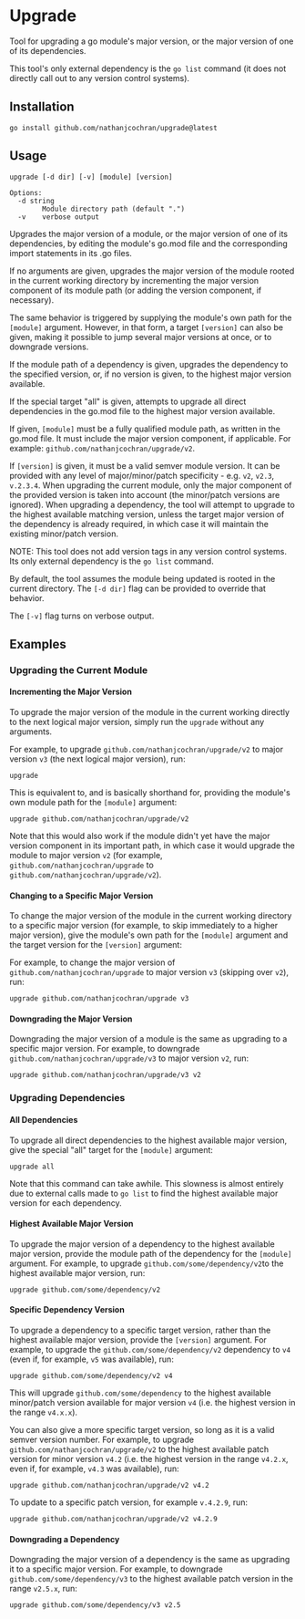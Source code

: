 # Upgrade

Tool for upgrading a go module's major version, or the major version of one of
its dependencies.

This tool's only external dependency is the `go list` command (it does not
directly call out to any version control systems).

## Installation

```
go install github.com/nathanjcochran/upgrade@latest
```

## Usage

```
upgrade [-d dir] [-v] [module] [version]

Options:
  -d string
    	Module directory path (default ".")
  -v	verbose output
```

Upgrades the major version of a module, or the major version of one of its
dependencies, by editing the module's go.mod file and the corresponding import
statements in its .go files.

If no arguments are given, upgrades the major version of the module rooted in
the current working directory by incrementing the major version component of
its module path (or adding the version component, if necessary).

The same behavior is triggered by supplying the module's own path for the
`[module]` argument. However, in that form, a target `[version]` can also be
given, making it possible to jump several major versions at once, or to
downgrade versions.

If the module path of a dependency is given, upgrades the dependency to the
specified version, or, if no version is given, to the highest major version
available.

If the special target "all" is given, attempts to upgrade all direct
dependencies in the go.mod file to the highest major version available.

If given, `[module]` must be a fully qualified module path, as written in the
go.mod file. It must include the major version component, if applicable. For
example: `github.com/nathanjcochran/upgrade/v2`.

If `[version]` is given, it must be a valid semver module version. It can be
provided with any level of major/minor/patch specificity - e.g. `v2`, `v2.3`,
`v.2.3.4`. When upgrading the current module, only the major component of the
provided version is taken into account (the minor/patch versions are ignored).
When upgrading a dependency, the tool will attempt to upgrade to the highest
available matching version, unless the target major version of the dependency
is already required, in which case it will maintain the existing minor/patch
version.

NOTE: This tool does not add version tags in any version control systems. Its
only external dependency is the `go list` command.

By default, the tool assumes the module being updated is rooted in the current
directory. The `[-d dir]` flag can be provided to override that behavior.

The `[-v]` flag turns on verbose output.

## Examples

### Upgrading the Current Module

#### Incrementing the Major Version

To upgrade the major version of the module in the current working directly to
the next logical major version, simply run the `upgrade` without any arguments.

For example, to upgrade `github.com/nathanjcochran/upgrade/v2` to major
version `v3` (the next logical major version), run:

```
upgrade
```

This is equivalent to, and is basically shorthand for, providing the module's
own module path for the `[module]` argument:

```
upgrade github.com/nathanjcochran/upgrade/v2
```

Note that this would also work if the module didn't yet have the major version
component in its important path, in which case it would upgrade the module to
major version `v2` (for example, `github.com/nathanjcochran/upgrade` to
`github.com/nathanjcochran/upgrade/v2`).

#### Changing to a Specific Major Version

To change the major version of the module in the current working directory to a
specific major version (for example, to skip immediately to a higher major
version), give the module's own path for the `[module]` argument and the target
version for the `[version]` argument:

For example, to change the major version of `github.com/nathanjcochran/upgrade`
to major version `v3` (skipping over `v2`), run:

```
upgrade github.com/nathanjcochran/upgrade v3
```

#### Downgrading the Major Version

Downgrading the major version of a module is the same as upgrading to a specific
major version. For example, to downgrade `github.com/nathanjcochran/upgrade/v3`
to major version `v2`, run:

```
upgrade github.com/nathanjcochran/upgrade/v3 v2
```

### Upgrading Dependencies

#### All Dependencies

To upgrade all direct dependencies to the highest available major version, give
the special "all" target for the `[module]` argument:

```
upgrade all
```

Note that this command can take awhile. This slowness is almost entirely due to
external calls made to `go list` to find the highest available major version for
each dependency.

#### Highest Available Major Version

To upgrade the major version of a dependency to the highest available major
version, provide the module path of the dependency for the `[module]` argument.
For example, to upgrade `github.com/some/dependency/v2`to the highest available
major version, run:

```
upgrade github.com/some/dependency/v2
```

#### Specific Dependency Version

To upgrade a dependency to a specific target version, rather than the highest
available major version, provide the `[version]` argument. For example, to upgrade
the `github.com/some/dependency/v2` dependency to `v4` (even if, for example,
`v5` was available), run:

```
upgrade github.com/some/dependency/v2 v4
```

This will upgrade `github.com/some/dependency` to the highest available
minor/patch version available for major version `v4` (i.e. the highest version in
the range `v4.x.x`).

You can also give a more specific target version, so long as it is a valid
semver version number. For example, to upgrade
`github.com/nathanjcochran/upgrade/v2` to the highest available patch version
for minor version `v4.2` (i.e. the highest version in the range `v4.2.x`, even
if, for example, `v4.3` was available), run:

```
upgrade github.com/nathanjcochran/upgrade/v2 v4.2
```

To update to a specific patch version, for example `v.4.2.9`, run:

```
upgrade github.com/nathanjcochran/upgrade/v2 v4.2.9
```

#### Downgrading a Dependency

Downgrading the major version of a dependency is the same as upgrading it to a
specific major version. For example, to downgrade
`github.com/some/dependency/v3` to the highest available patch version in the
range `v2.5.x`, run:

```
upgrade github.com/some/dependency/v3 v2.5
```
